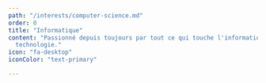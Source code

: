 ```yaml
---
path: "/interests/computer-science.md"
order: 0
title: "Informatique"
content: "Passionné depuis toujours par tout ce qui touche l'informatique et les nouvelles
  technologie."
icon: "fa-desktop"
iconColor: "text-primary"

---
```

